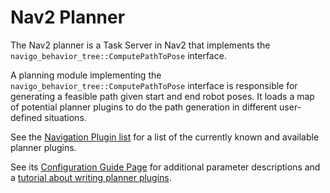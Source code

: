 # Nav2 Planner

The Nav2 planner is a Task Server in Nav2 that implements the `navigo_behavior_tree::ComputePathToPose` interface.

A planning module implementing the `navigo_behavior_tree::ComputePathToPose` interface is responsible for generating a feasible path given start and end robot poses. It loads a map of potential planner plugins to do the path generation in different user-defined situations.

See the [Navigation Plugin list](https://navigation.ros.org/plugins/index.html) for a list of the currently known and available planner plugins. 

See its [Configuration Guide Page](https://navigation.ros.org/configuration/packages/configuring-planner-server.html) for additional parameter descriptions and a [tutorial about writing planner plugins](https://navigation.ros.org/plugin_tutorials/docs/writing_new_nav2planner_plugin.html).
